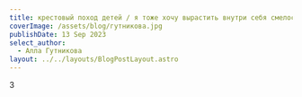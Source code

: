 ```yaml
---
title: крестовый поход детей / я тоже хочу вырастить внутри себя смелость
coverImage: /assets/blog/гутникова.jpg
publishDate: 13 Sep 2023
select_author:
  - Алла Гутникова
layout: ../../layouts/BlogPostLayout.astro
---
```

3